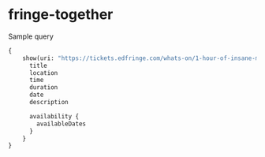 # fringe-together

Sample query 

```graphql
{
    show(uri: "https://tickets.edfringe.com/whats-on/1-hour-of-insane-magic") {
      title
      location
      time
      duration
      date
      description

      availability {
        availableDates
      }
    }
}
```

